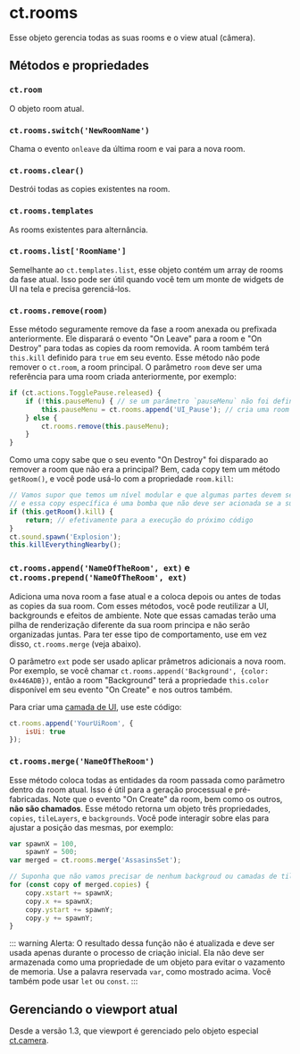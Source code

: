 # ct.rooms

Esse objeto gerencia todas as suas rooms e o view atual (câmera).

## Métodos e propriedades

### `ct.room`

O objeto room atual.

### `ct.rooms.switch('NewRoomName')`

Chama o evento `onleave` da última room e vai para a nova room.

### `ct.rooms.clear()`

Destrói todas as copies existentes na room.

### `ct.rooms.templates`

As rooms existentes para alternância.

### `ct.rooms.list['RoomName']`

Semelhante ao `ct.templates.list`, esse objeto contém um array de rooms da fase atual. Isso pode ser útil quando você tem um monte de widgets de UI na tela e precisa gerenciá-los.

### `ct.rooms.remove(room)`

Esse método seguramente remove da fase a room anexada ou prefixada anteriormente. Ele disparará o evento "On Leave" para a room e "On Destroy" para todas as copies da room removida. A room também terá `this.kill` definido para `true` em seu evento. Esse método não pode remover o `ct.room`, a room principal. O parâmetro `room` deve ser uma referência para uma room criada anteriormente, por exemplo:

```js Criando um menu de pausa usando uma room de UI
if (ct.actions.TogglePause.released) {
    if (!this.pauseMenu) { // se um parâmetro `pauseMenu` não foi definido
        this.pauseMenu = ct.rooms.append('UI_Pause'); // cria uma room e define o parâmetro `pauseMenu`
    } else {
        ct.rooms.remove(this.pauseMenu);
    }
}
```

Como uma copy sabe que o seu evento "On Destroy" foi disparado ao remover a room que não era a principal? Bem, cada copy tem um método `getRoom()`, e você pode usá-lo com a propriedade `room.kill`:

```js
// Vamos supor que temos um nível modular e que algumas partes devem ser carregadas/descarregadas dinamicamente,
// e essa copy específica é uma bomba que não deve ser acionada se a sua parte for descarregada.
if (this.getRoom().kill) {
    return; // efetivamente para a execução do próximo código
}
ct.sound.spawn('Explosion');
this.killEverythingNearby();
```

### `ct.rooms.append('NameOfTheRoom', ext)` e `ct.rooms.prepend('NameOfTheRoom', ext)`

Adiciona uma nova room a fase atual e a coloca depois ou antes de todas as copies da sua room. Com esses métodos, você pode reutilizar a UI, backgrounds e efeitos de ambiente. Note que essas camadas terão uma pilha de renderização diferente da sua room principa e não serão organizadas juntas. Para ter esse tipo de comportamento, use em vez disso, `ct.rooms.merge` (veja abaixo).

O parâmetro `ext` pode ser usado aplicar prâmetros adicionais a nova room. Por exemplo, se você chamar `ct.rooms.append('Background', {color: 0x446ADB})`, então a room "Background" terá a propriedade `this.color` disponível em seu evento "On Create" e nos  outros também.

Para criar uma [camada de UI](/game-and-ui-coordinates.html), use este código:

```js
ct.rooms.append('YourUiRoom', {
    isUi: true
});
```

### `ct.rooms.merge('NameOfTheRoom')`

Esse método coloca todas as entidades da room passada como parâmetro dentro da room atual. Isso é útil para a geração processual e pré-fabricadas. Note que o evento "On Create" da room, bem como os outros, **não são chamados**. Esse método retorna um objeto três propriedades, `copies`, `tileLayers`, e `backgrounds`. Você pode interagir sobre elas para ajustar a posição das mesmas, por exemplo:

```js
var spawnX = 100,
    spawnY = 500;
var merged = ct.rooms.merge('AssasinsSet');

// Suponha que não vamos precisar de nenhum backgroud ou camadas de tile
for (const copy of merged.copies) {
    copy.xstart += spawnX;
    copy.x += spawnX;
    copy.ystart += spawnY;
    copy.y += spawnY;
}
```

::: warning Alerta:
O resultado dessa função não é atualizada e deve ser usada apenas durante o processo de criação inicial. Ela não deve ser armazenada como uma propriedade de um objeto para evitar o vazamento de memoria. Use a palavra reservada `var`, como mostrado acima. Você também pode usar `let` ou `const`.
:::

## Gerenciando o viewport atual

Desde a versão 1.3, que viewport é gerenciado pelo objeto especial [ct.camera](/ct.camera.html).